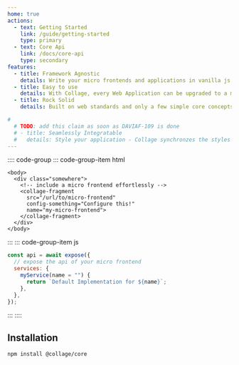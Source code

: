 ```yaml
---
home: true
actions:
  - text: Getting Started
    link: /guide/getting-started
    type: primary
  - text: Core Api
    link: /docs/core-api
    type: secondary
features:
  - title: Framework Agnostic
    details: Write your micro frontends and applications in vanilla js or with the frameworks you like - Collage will work with all of them
  - title: Easy to use
    details: With Collage, every Web Application can be upgraded to a micro frontend with just two lines of code
  - title: Rock Solid
    details: Built on web standards and only a few simple core concepts means that you never run into magic behaviour that ruins your day.

#
  # TODO: add this claim as soon as DAVIAF-109 is done
  # - title: Seamlessly Integratable
  #   details: Style your application - Collage synchronzes the styles so the micro frontends you integrate fit in perfectly
---
```


:::: code-group
::: code-group-item html

```html{3-7}
<body>
  <div class="somewhere">
    <!-- include a micro frontend effortlessly -->
    <collage-fragment
      src="/url/to/micro-frontend"
      config-something="Configure this!"
      name="my-micro-frontend">
    </collage-fragment>
  </div>
</body>
```

:::
::: code-group-item js

```javascript
const api = await expose({
  // expose the api of your micro frontend
  services: {
    myService(name = "") {
      return `Default Implementation for ${name}`;
    },
  },
});
```

:::
::::

## Installation

```bash
npm install @collage/core
```
